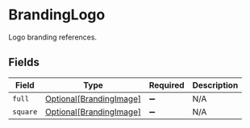 # BrandingLogo

Logo branding references.


## Fields

| Field                                                           | Type                                                            | Required                                                        | Description                                                     |
| --------------------------------------------------------------- | --------------------------------------------------------------- | --------------------------------------------------------------- | --------------------------------------------------------------- |
| `full`                                                          | [Optional[BrandingImage]](../../models/shared/brandingimage.md) | :heavy_minus_sign:                                              | N/A                                                             |
| `square`                                                        | [Optional[BrandingImage]](../../models/shared/brandingimage.md) | :heavy_minus_sign:                                              | N/A                                                             |